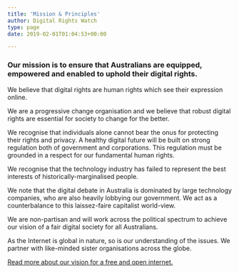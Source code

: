 ```yaml
---
title: 'Mission & Principles'
author: Digital Rights Watch
type: page
date: 2019-02-01T01:04:53+00:00

---
```

### Our mission is to ensure that Australians are equipped, empowered and enabled to uphold their digital rights.
We believe that digital rights are human rights which see their expression online.

We are a progressive change organisation and we believe that robust digital rights are essential for society to change for the better.

We recognise that individuals alone cannot bear the onus for protecting their rights and privacy. A healthy digital future will be built on strong regulation both of government and corporations. This regulation must be grounded in a respect for our fundamental human rights.

We recognise that the technology industry has failed to represent the best interests of historically-marginalised people.

We note that the digital debate in Australia is dominated by large technology companies, who are also heavily lobbying our government. We act as a counterbalance to this laissez-faire capitalist world-view.

We are non-partisan and will work across the political spectrum to achieve our vision of a fair digital society for all Australians.

As the Internet is global in nature, so is our understanding of the issues. We partner with like-minded sister organisations across the globe.

[Read more about our vision for a free and open internet.][1]

 [1]: https://digitalrightswatch.org.au/2016/07/24/our-vision-for-a-free-and-open-internet/
